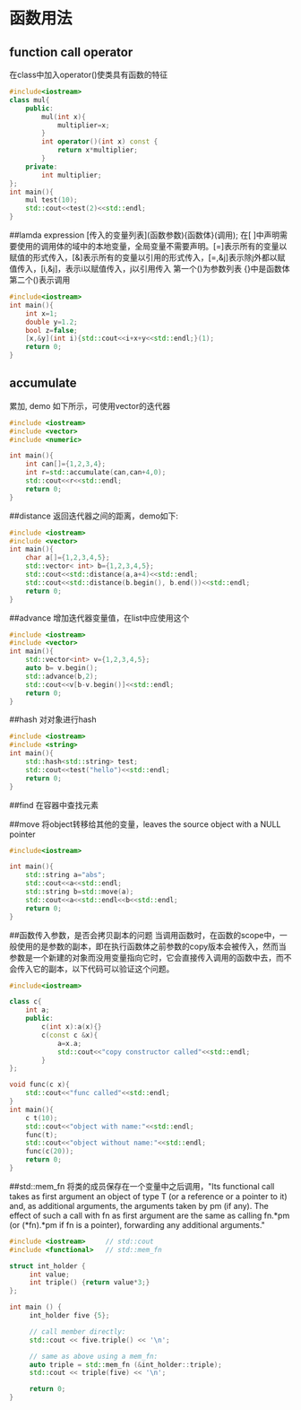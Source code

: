 函数用法
========

## function call operator

在class中加入operator()使类具有函数的特征

```cpp
#include<iostream>
class mul{
	public:
		mul(int x){
			multiplier=x;
		}
		int operator()(int x) const {
			return x*multiplier;
		}
	private:
		int multiplier;
};
int main(){
	mul test(10);
	std::cout<<test(2)<<std::endl;
}
```

##lamda expression
\[传入的变量列表](函数参数){函数体}(调用);
在\[ ]中声明需要使用的调用体的域中的本地变量，全局变量不需要声明。[=]表示所有的变量以赋值的形式传入，[&]表示所有的变量以引用的形式传入，[=,&j]表示除j外都以赋值传入，[i,&j]，表示i以赋值传入，j以引用传入
第一个()为参数列表
{}中是函数体
第二个()表示调用

```cpp
#include<iostream>
int main(){
	int x=1;
	double y=1.2;
	bool z=false;
	[x,&y](int i){std::cout<<i+x+y<<std::endl;}(1);
	return 0;
}
```

## accumulate
累加, demo 如下所示，可使用vector的迭代器

```cpp
#include <iostream>
#include <vector>
#include <numeric>

int main(){
    int can[]={1,2,3,4};
    int r=std::accumulate(can,can+4,0);
    std::cout<<r<<std::endl;
    return 0;
}
```
##distance
返回迭代器之间的距离，demo如下:
```cpp
#include <iostream>
#include <vector>
int main(){
	char a[]={1,2,3,4,5};
	std::vector< int> b={1,2,3,4,5};
	std::cout<<std::distance(a,a+4)<<std::endl;
	std::cout<<std::distance(b.begin(), b.end())<<std::endl;
	return 0;
}
```

##advance
增加迭代器变量值，在list中应使用这个
```cpp
#include <iostream>
#include <vector>
int main(){
	std::vector<int> v={1,2,3,4,5};
	auto b= v.begin();
	std::advance(b,2);
	std::cout<<v[b-v.begin()]<<std::endl;
	return 0;
}
```

##hash
对对象进行hash
```cpp
#include <iostream>
#include <string>
int main(){
	std::hash<std::string> test;
	std::cout<<test("hello")<<std::endl;
	return 0;
}
```
##find
在容器中查找元素

##move
将object转移给其他的变量，leaves the source object with a NULL pointer
```cpp
#include<iostream>

int main(){
	std::string a="abs";
	std::cout<<a<<std::endl;
	std::string b=std::move(a);
	std::cout<<a<<std::endl<<b<<std::endl;
	return 0;
}
```

##函数传入参数，是否会拷贝副本的问题
当调用函数时，在函数的scope中，一般使用的是参数的副本，即在执行函数体之前参数的copy版本会被传入，然而当参数是一个新建的对象而没用变量指向它时，它会直接传入调用的函数中去，而不会传入它的副本，以下代码可以验证这个问题。

```cpp
#include<iostream>

class c{
	int a;
	public:
		c(int x):a(x){}
		c(const c &x){
			a=x.a;
			std::cout<<"copy constructor called"<<std::endl;
		}
};

void func(c x){
	std::cout<<"func called"<<std::endl;
}
int main(){
	c t(10);
	std::cout<<"object with name:"<<std::endl;
	func(t);
	std::cout<<"object without name:"<<std::endl;
	func(c(20));
	return 0;
}
```

##std::mem_fn
将类的成员保存在一个变量中之后调用，"Its functional call takes as first argument an object of type T (or a reference or a pointer to it) and, as additional arguments, the arguments taken by pm (if any). The effect of such a call with fn as first argument are the same as calling fn.*pm (or (*fn).*pm if fn is a pointer), forwarding any additional arguments."

```cpp
#include <iostream>     // std::cout
#include <functional>   // std::mem_fn

struct int_holder {
	 int value;
	 int triple() {return value*3;}
};

int main () {
	 int_holder five {5};

	 // call member directly:
	 std::cout << five.triple() << '\n';

	 // same as above using a mem_fn:
	 auto triple = std::mem_fn (&int_holder::triple);
	 std::cout << triple(five) << '\n';

	 return 0;
}
```
